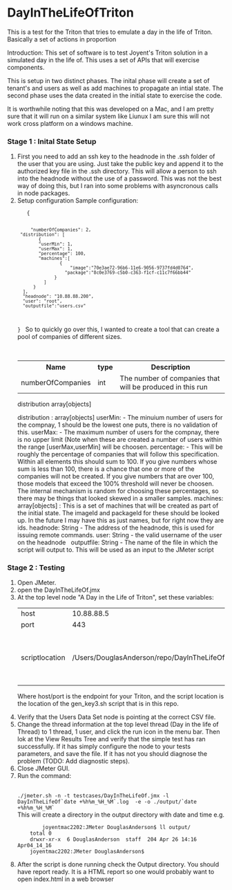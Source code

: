 # DayInTheLifeOfTriton
This is a test for the Triton that tries to emulate a day in the life of Triton. Basically a set of actions in proportion

Introduction: 
  This set of software is to test Joyent's Triton solution in a simulated day in the life of. This uses a set of APIs that will exercise components.
  
 This is setup in two distinct phases. The inital phase will create a set of tenant's and users as well as add machines to propagate an intial state. The second phase uses the data created in the initial state to exercise the code.
 
It is worthwhile noting that this was developed on a Mac, and I am pretty sure that it will run on a similar system like Liunux I am sure this will not work cross platform on a windows machine.

<h3> Stage 1 : Inital State Setup </h3> 
<ol>
  <li> First you need to add an ssh key to the headnode in the .ssh folder of the user that you are using. Just take the public key and append it to the authorized key file in the .ssh directory. This will allow a person to ssh into the headnode without the use of a password. This was not the best way of doing this, but I ran into some problems with asyncronous calls in node packages.
  </li>
  
  <li> Setup configuration 
  Sample configuration:  <br />
   <code>
   {
  
     	 "numberOfCompanies": 2,
	 "distribution": [
		    {
			"userMin": 1,
			"userMax": 1,
			"percentage": 100,
			"machines":[ 
				    {
			    	    "image":"70e3ae72-96b6-11e6-9056-9737fd4d0764",
			          "package":"8c0e3769-c5b0-c363-f1cf-c11c7f66bb44"
			      }		    
			  ]		
		  }
	  ],
	  "headnode": "10.88.88.200",
	  "user": "root",
	  "outputfile":"users.csv"
  }
  </code>
 So to quickly go over this, I wanted to create a tool that can create a pool of companies of different sizes. 
 <table>
 <tr> <th> Name </th> <th> type </th> <th> Description </th> </tr> 
    <tr>
    <td> numberOfCompanies </td>
  	  <td> int  </td>
 	   <td>  The number of companies that will be produced in this run </td>
    </tr>
    </table>
    <tr>
	 <td> distribution </td>
   	 <td> array[objects] </td>
	 <td> </td> 
    </tr>
    </table>
    
   distribution : array[objects]
         userMin:<int> -  The minuium number of users for the compnay, 1 should be the lowest one puts, there is no validation of this.
         userMax:<int> -  The maximum number of users for the compnay, there is no upper limit
         (Note when these are created a number of users within the range [userMax,userMin] will be choosen.
         percentage: <int> - This will be roughly the percentage of companies that will follow this specification. Within all elements             this should sum to 100. If you give numbers whose sum is less than 100, there is a chance that one or more of the companies             will not be created. If you give numbers that are over 100, those models that exceed the 100% threshold will never be choosen.           The internal mechanism is random for choosing these percentages, so there may be things that looked skewed in a smaller                 samples.
          machines: array[objects] : This is a set of machines that will be created as part of the initial state. The imageId and                 packageId for these should be looked up. In the future I may have this as just names, but for right now they are ids. 
   headnode: String - The address of the headnode, this is used for issuing remote commands.
   user: String - the valid username of the user on the headnode
   outputfile: String - The name of the file in which the script will output to. This will be used as an input to the JMeter script
   </li>
 </ol>
  
  <h3>  Stage 2 : Testing </h3>
<ol> 
<li> Open JMeter. </li>
<li> open the DayInTheLifeOf.jmx </li>
<li> At the top level node "A Day in the Life of Triton", set these variables: 
        <table> 
	   <tr> 
	   	<td> host </td>
	   	<td> 10.88.88.5 </td>
	   	<td> </td>
	   </tr>
	   <tr> 
	   	<td> port </td>
	   	<td> 443 </td>
	   	<td> </td>
	   </tr>
	   <tr> 
	   	<td> scriptlocation </td>
	   	<td> /Users/DouglasAnderson/repo/DayInTheLifeOfTriton/gen_key.sh </td>
	   	<td>This will be a path to the gen_key.sh  in this repo. </td>
	   </tr>
	</table> 
	
Where host/port is the endpoint for your Triton, and the script location is the location of the gen_key3.sh script that is in
this repo. 
</li>
<li>  Verify that the Users Data Set node is pointing at the correct CSV file.</li>
<li>  Change the thread information at the top level thread (Day in the life of Thread) to 1 thread, 1 user, and click the run icon
in the menu bar. Then lok at the View Results Tree and verify that the simple test has ran successfully. If it has simply
configure the node to your tests parameters, and save the file. If it has not you should diagnose the problem (TODO: Add
diagnostic steps). </li>

<li>  Close JMeter GUI.</li>

<li>  Run the command: </li>

<br />

<code>
./jmeter.sh -n -t testcases/DayInTheLifeOf.jmx -l DayInTheLifeOf`date +%h%m_%H_%M`.log  -e -o ./output/`date +%h%m_%H_%M`
</code>
 This will create a directory in the output directory with date and time e.g. 

<br />

<code>
     	joyentmac2202:JMeter DouglasAnderson$ ll output/
	total 0
	drwxr-xr-x  6 DouglasAnderson  staff  204 Apr 26 14:16 Apr04_14_16
	joyentmac2202:JMeter DouglasAnderson$ 
  </code>

<li> After the script is done running check the Output directory. You should have report ready. It is a HTML report so one would probably want to open index.html in a web browser </li>


     
 
